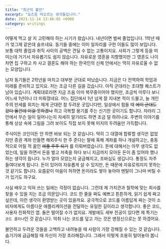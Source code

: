 ```yaml
---
title: "최근의 불안"
excerpt: "요즈음 떠오르는 생각들입니다."
date: 2021-11-14 13:46:05 +0900
category: writings
---
```


어떻게 먹고 살 지 고민해야 하는 시기가 왔습니다. 내년이면 벌써 졸업입니다. 1학년 때가 엊그제 같은데 슬프네요. 동기들 중에는 이미 일자리를 구한 이들도 많이 보입니다. 보통 대학 졸업과 취직 사이의 공백은 견딜 수 없는 고통이지요. 사회가 그렇게 등을 떠미는데 거기서 자유롭기도 쉽지 않습니다. 자유로운 영혼을 지향했지만 그 영혼도 나이 차면 집 구하고 차 사고 결혼도 해야 하는 한국인의 신체 안에서는 딱히 자유로울 수 없는 모양입니다.

남자 동기들은 2학년을 마치고 대부분 군대로 떠났습니다. 지금은 다 전역하여 학업과 미래를 준비하고 있지요. 저는 조금 다른 길을 갔습니다. 아직 군대라는 초대형 퀘스트가 남아 있습니다. 계획대로라면 지금 즈음 이미 복무중이어야 했지만, 조금씩 미루다 보니 어느새 1년이나 더 미뤄졌네요. 어느 집단에서 1년 넘게 잘 지내본 적이 드물고, 늘 개인주의 만세를 외치는 제게 군대란 참 두려운 곳입니다만, 일상에서 힘들 때 ~~에이 군대도 갔다 올건데 이걸 못하겠나~~ 하고 극복할 용기를 주는 신기한 곳이기도 합니다. 차라리 그 안에서 무슨 일이 일어나는지 자세히 알기라도 하면 조금 덜 하려나요. 주변의 이야기를 통해 상상 속에 그림을 그려 보아도 직접 보지 못해 미지의 두려움만 가득합니다.

주식이든 코인이든 안 하면 바보 되는 것 같습니다. 딱히 그 대열에 합류할 생각은 없었지만 증권 계좌 만들면 해외주식 한 주 준다는 말에 혹해 계좌를 하나 개설하고는, 충동적으로 어릴 적 꿈인 ~~애플 주주 되기~~ 를 이뤄버렸습니다. 돈에 대해서는 아무 생각도 없었는데, 일을 하면서 돈을 벌고 저축을 하다 보니 지금까지 모아둔 돈이 좀 있어야 했나 하는 생각이 듭니다. 누가 얼마 모았는지 궁금해지고, 조바심도 생깁니다. 통장도 자주 들여다보게 됩니다. 돈이 있어야 자유롭게 살 수 있지만, 돈 때문에 자유로워지지 못하는 것 같기도 합니다. 요즘같이 마음이 허하면 돈이라도 쌓아 놓아야 멘탈이 그나마 버틸 수가 있기도 하구요.

사실 배우고 익혀 쓰는 일에는 걱정이 없습니다. 그런데 제 가치관과 철학에 맞는 회사를 찾을 수 있을 지는 조금 의문입니다. 코드 한 줄을 짜도 예쁘고 튼튼하게, 읽기 쉽게 짜고 싶은데, 이런 생각이 환영받는 곳이 있을까요. 궁극적으로 코드를 아름답게 짜는 것이 소비자에게도 아름다운 애플리케이션을 전달하는 유일한 길이라고 생각합니다. 좋은 코드, 사용자 친화적인 앱. 둘은 떨어질 수가 없지요. 개발에도 세부 전공이 있다면 제 특기는 `코드 클리너`인 것 같습니다. 악취 나는 코드를 덮고 가는 것은 맨정신으로는 못 하겠어요.

불안하고 두려운 것들을 고백하고 내려놓을 때 사람이 가장 강해질 수 있는 것 같습니다. 숨기기에 급급해질 때 자신이 가장 초라해집니다. 그래서 이렇게 조용히 털어놓아 봅니다.
